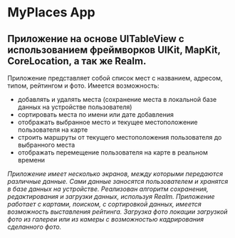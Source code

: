 # MyPlaces App

## Приложение на основе UITableView с использованием фреймворков UIKit, MapKit, CoreLocation, а так же Realm.

Приложение представляет собой список мест с названием, адресом, типом, рейтингом и фото.
Имеется возможность:
- добавлять и удалять места (сохранение места в локальной базе данных на устройстве пользователя)
- сортировать места по имени или дате добавления
- отображать выбранное место и текущее местоположение пользователя на карте
- строить маршруты от текущего местоположения пользователя до выбранного места
- отображать перемещение пользователя на карте в реальном времени


_Приложение имеет несколько экранов, между которыми передаются различные данные._
_Сами данные заносятся пользователем и хранятся в базе данных на устройстве._
_Реализован алгоритм сохранения, редактирования и загрузки данных, используя Realm._
_Приложение работает с картами, поиском, c сортировкой данных, имеется возможность выставления рейтинга._
_Загрузка фото локации загрузкой фото из галереи или из камеры с возможностью кадрирования сделанного фото._
